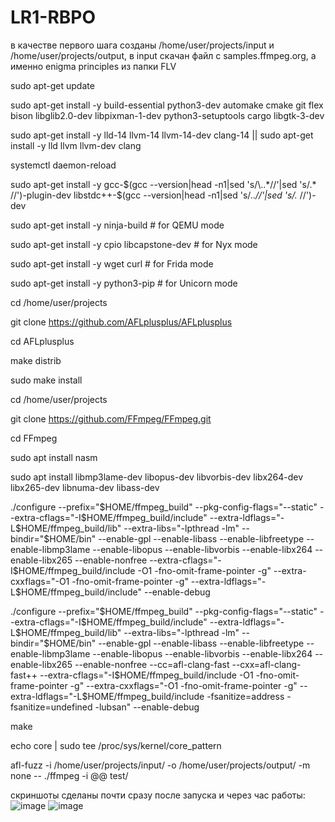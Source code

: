 # LR1-RBPO

в качестве первого шага созданы /home/user/projects/input и /home/user/projects/output, в input скачан файл с samples.ffmpeg.org, а именно enigma principles из папки FLV

sudo apt-get update

sudo apt-get install -y build-essential python3-dev automake cmake git flex bison libglib2.0-dev libpixman-1-dev python3-setuptools cargo libgtk-3-dev

sudo apt-get install -y lld-14 llvm-14 llvm-14-dev clang-14 || sudo apt-get install -y lld llvm llvm-dev clang

systemctl daemon-reload

sudo apt-get install -y gcc-$(gcc --version|head -n1|sed 's/\..*//'|sed 's/.* //')-plugin-dev libstdc++-$(gcc --version|head -n1|sed 's/\..*//'|sed 's/.* //')-dev

sudo apt-get install -y ninja-build # for QEMU mode

sudo apt-get install -y cpio libcapstone-dev # for Nyx mode

sudo apt-get install -y wget curl # for Frida mode

sudo apt-get install -y python3-pip # for Unicorn mode

cd /home/user/projects

git clone https://github.com/AFLplusplus/AFLplusplus

cd AFLplusplus

make distrib

sudo make install

cd /home/user/projects

git clone https://github.com/FFmpeg/FFmpeg.git

cd FFmpeg

sudo apt install nasm

sudo apt install libmp3lame-dev libopus-dev libvorbis-dev libx264-dev libx265-dev libnuma-dev libass-dev

./configure --prefix="$HOME/ffmpeg_build" --pkg-config-flags="--static" --extra-cflags="-I$HOME/ffmpeg_build/include" --extra-ldflags="-L$HOME/ffmpeg_build/lib" --extra-libs="-lpthread -lm" --bindir="$HOME/bin" --enable-gpl --enable-libass --enable-libfreetype --enable-libmp3lame --enable-libopus --enable-libvorbis --enable-libx264 --enable-libx265 --enable-nonfree --extra-cflags="-I$HOME/ffmpeg_build/include -O1 -fno-omit-frame-pointer -g" --extra-cxxflags="-O1 -fno-omit-frame-pointer -g" --extra-ldflags="-L$HOME/ffmpeg_build/include" --enable-debug

./configure --prefix="$HOME/ffmpeg_build" --pkg-config-flags="--static" --extra-cflags="-I$HOME/ffmpeg_build/include" --extra-ldflags="-L$HOME/ffmpeg_build/lib" --extra-libs="-lpthread -lm" --bindir="$HOME/bin" --enable-gpl --enable-libass --enable-libfreetype --enable-libmp3lame --enable-libopus --enable-libvorbis --enable-libx264 --enable-libx265 --enable-nonfree --cc=afl-clang-fast --cxx=afl-clang-fast++ --extra-cflags="-I$HOME/ffmpeg_build/include -O1 -fno-omit-frame-pointer -g" --extra-cxxflags="-O1 -fno-omit-frame-pointer -g" --extra-ldflags="-L$HOME/ffmpeg_build/include -fsanitize=address -fsanitize=undefined -lubsan" --enable-debug

make

echo core | sudo tee /proc/sys/kernel/core_pattern

afl-fuzz -i /home/user/projects/input/ -o /home/user/projects/output/ -m none -- ./ffmpeg -i @@ test/

скриншоты сделаны почти сразу после запуска и через час работы:
![image](https://github.com/user-attachments/assets/b23f242d-c9ab-406b-a296-091af87a1114)
![image](https://github.com/user-attachments/assets/9cb89fa6-39da-4d18-943b-68da98958f18)

